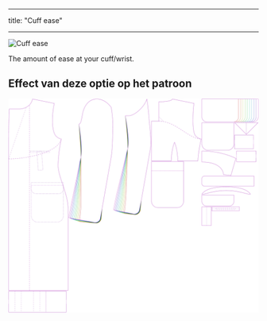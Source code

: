- - -
title: "Cuff ease"
- - -

![Cuff ease](./cuffease.svg)

The amount of ease at your cuff/wrist.

## Effect van deze optie op het patroon

![This image shows the effect of this option by superimposing several variants that have a different value for this option](carlton_cuffease_sample.svg "Effect of this option on the pattern")
